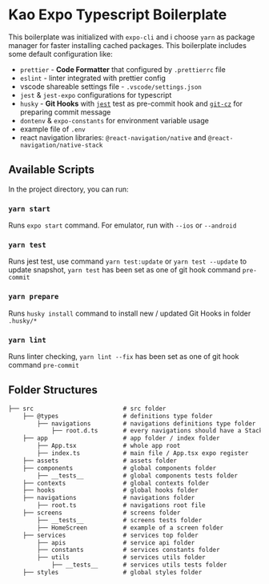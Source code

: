# Kao Expo Typescript Boilerplate

This boilerplate was initialized with `expo-cli` and i choose `yarn` as package manager for faster installing cached packages. This boilerplate includes some default configuration like:

- `prettier` - **Code Formatter** that configured by `.prettierrc` file
- `eslint` - linter integrated with prettier config
- vscode shareable settings file - `.vscode/settings.json`
- `jest` & `jest-expo` configurations for typescript
- `husky` - **Git Hooks** with [`jest`](https://jestjs.io/docs/getting-started) test as pre-commit hook and [`git-cz`](https://github.com/streamich/git-cz) for preparing commit message
- `dontenv` & `expo-constants` for environment variable usage
- example file of `.env`
- react navigation libraries: `@react-navigation/native` and `@react-navigation/native-stack`

## Available Scripts

In the project directory, you can run:

### `yarn start`

Runs `expo start` command. For emulator, run with `--ios` or `--android`

### `yarn test`

Runs jest test, use command `yarn test:update` or `yarn test --update` to update snapshot,
`yarn test` has been set as one of git hook command `pre-commit`

### `yarn prepare`

Runs `husky install` command to install new / updated Git Hooks in folder `.husky/*`

### `yarn lint`

Runs linter checking, `yarn lint --fix` has been set as one of git hook command `pre-commit`

## Folder Structures

```md
├── src                         # src folder
    ├── @types                  # definitions type folder
        ├── navigations         # navigations definitions type folder
            ├── root.d.ts       # every navigations should have a StackParamList & StacProps type
    ├── app                     # app folder / index folder
        ├── App.tsx             # whole app root
        ├── index.ts            # main file / App.tsx expo register
    ├── assets                  # assets folder
    ├── components              # global components folder
        ├── __tests__           # global components tests folder
    ├── contexts                # global contexts folder
    ├── hooks                   # global hooks folder
    ├── navigations             # navigations folder
        ├── root.ts             # navigations root file
    ├── screens                 # screens folder
        ├── __tests__           # screens tests folder
        ├── HomeScreen          # example of a screen folder
    ├── services                # services top folder
        ├── apis                # service api folder
        ├── constants           # services constants folder
        ├── utils               # services utils folder
            ├── __tests__       # services utils tests folder
    ├── styles                  # global styles folder
```
